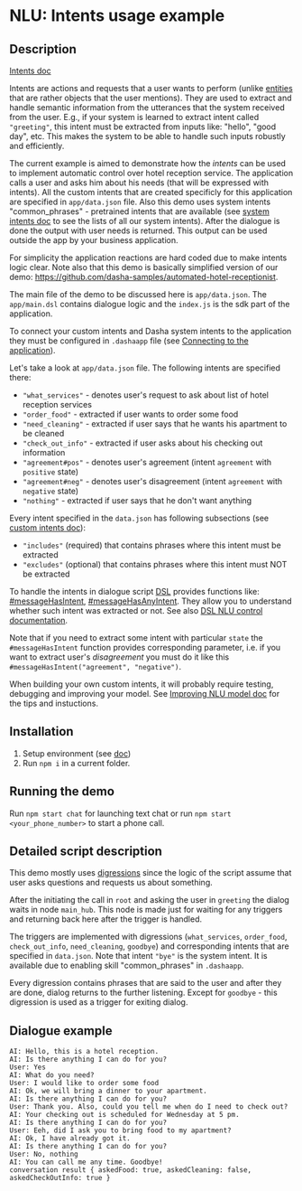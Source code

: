 # NLU: Intents usage example

## Description

[Intents doc](https://docs.dasha.ai/en-us/default/natural-language-understanding/custom-intents)

Intents are actions and requests that a user wants to perform (unlike [entities](https://docs.dasha.ai/en-us/default/natural-language-understanding/custom-entities) that are rather objects that the user mentions). 
They are used to extract and handle semantic information from the utterances that the system received from the user. 
E.g., if your system is learned to extract intent called `"greeting"`, this intent must be extracted from inputs like: "hello", "good day", etc. 
This makes the system to be able to handle such inputs robustly and efficiently.

The current example is aimed to demonstrate how the *intents* can be used to implement automatic control over hotel reception service. 
The application calls a user and asks him about his needs (that will be expressed with intents). 
All the custom intents that are created specificly for this application are specified in `app/data.json` file. 
Also this demo uses system intents "common_phrases" - pretrained intents that are available (see [system intents doc](https://docs.dasha.ai/en-us/default/natural-language-understanding/system-intents) to see the lists of all our system intents). 
After the dialogue is done the output with user needs is returned. 
This output can be used outside the app by your business application.

For simplicity the application reactions are hard coded due to make intents logic clear. 
Note also that this demo is basically simplified version of our demo: https://github.com/dasha-samples/automated-hotel-receptionist.

The main file of the demo to be discussed here is `app/data.json`. 
The `app/main.dsl` contains dialogue logic and the `index.js` is the sdk part of the application.

To connect your custom intents and Dasha system intents to the application they must be configured in `.dashaapp` file (see [Connecting to the application](https://docs.dasha.ai/en-us/default/natural-language-understanding/connecting-to-the-application)).

Let's take a look at `app/data.json` file. 
The following intents are specified there:
- `"what_services"` - denotes user's request to ask about list of hotel reception services
- `"order_food"` - extracted if user wants to order some food
- `"need_cleaning"` - extracted if user says that he wants his apartment to be cleaned
- `"check_out_info"` - extracted if user asks about his checking out information
- `"agreement#pos"` - denotes user's agreement (intent `agreement` with `positive` state)
- `"agreement#neg"` - denotes user's disagreement (intent `agreement` with `negative` state)
- `"nothing"` - extracted if user says that he don't want anything

Every intent specified in the `data.json` has following subsections (see [custom intents doc](https://docs.dasha.ai/en-us/default/natural-language-understanding/custom-intents)):
- `"includes"` (required) that contains phrases where this intent must be extracted
- `"excludes"` (optional) that contains phrases where this intent must NOT be extracted

To handle the intents in dialogue script [DSL](https://docs.dasha.ai/en-us/default/dasha-script-language/) provides functions like: [#messageHasIntent](https://docs.dasha.ai/en-us/default/dasha-script-language/built-in-functions/#messagehasintent), [#messageHasAnyIntent](https://docs.dasha.ai/en-us/default/dasha-script-language/built-in-functions/#messagehasanyintent). 
They allow you to understand whether such intent was extracted or not.
See also [DSL NLU control documentation](https://docs.dasha.ai/en-us/default/dasha-script-language/built-in-functions#nlu-control).

Note that if you need to extract some intent with particular `state` the `#messageHasIntent` function provides corresponding parameter, i.e. if you want to extract user's *disagreement* you must do it like this `#messageHasIntent("agreement", "negative")`.

When building your own custom intents, it will probably require testing, debugging and improving your model. See [Improving NLU model doc](https://docs.dasha.ai/en-us/default/natural-language-understanding/improving-models) for the tips and instuctions.

## Installation

1. Setup environment (see [doc](https://docs.dasha.ai/en-us/default/setup-enviroment/))
1. Run `npm i` in a current folder.

## Running the demo

Run `npm start chat` for launching text chat or run `npm start <your_phone_number>` to start a phone call.


## Detailed script description

This demo mostly uses [digressions](https://docs.dasha.ai/en-us/default/dasha-script-language/program-structure#digression) since the logic of the script assume that user asks questions and requests us about something.

After the initiating the call in `root` and asking the user in `greeting` the dialog waits in node `main_hub`.
This node is made just for waiting for any triggers and returning back here after the trigger is handled.

The triggers are implemented with digressions (`what_services`, `order_food`, `check_out_info`, `need_cleaning`, `goodbye`) and corresponding intents that are specified in `data.json`. 
Note that intent `"bye"` is the system intent. It is available due to enabling skill "common_phrases" in `.dashaapp`.

Every digression contains phrases that are said to the user and after they are done, dialog returns to the further listening. Except for `goodbye` - this digression is used as a trigger for exiting dialog.

## Dialogue example

```
AI: Hello, this is a hotel reception.
AI: Is there anything I can do for you?
User: Yes
AI: What do you need?
User: I would like to order some food
AI: Ok, we will bring a dinner to your apartment.
AI: Is there anything I can do for you?
User: Thank you. Also, could you tell me when do I need to check out?
AI: Your checking out is scheduled for Wednesday at 5 pm.
AI: Is there anything I can do for you?
User: Eeh, did I ask you to bring food to my apartment?
AI: Ok, I have already got it.
AI: Is there anything I can do for you?
User: No, nothing
AI: You can call me any time. Goodbye!
conversation result { askedFood: true, askedCleaning: false, askedCheckOutInfo: true }
```

